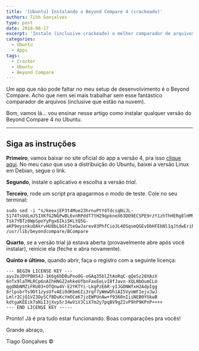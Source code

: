 ```yaml
---
title: '[Ubuntu] Instalando o Beyond Compare 4 (crackeado)'
authors: Tihh Gonçalves
type: post
date: 2018-08-17
excerpt: 'Instale (inclusive crackeado) o melhor comparador de arquivos que existe. '
categories:
  - Ubuntu
  - Apps
tags:
  - Cracker
  - Ubuntu
  - Beyond Compare
---
```

Um app que não pode faltar no meu setup de desenvolvimento é o Beyond Compare. Acho que nem sei mais trabalhar sem esse fantástico comparador de arquivos (inclusive que estão na nuvem).

Bom, vamos lá… vou ensinar nesse artigo como instalar qualquer versão do Beyond Compare 4 no Ubuntu.

---

## Siga as instruções

**Primeiro**, vamos baixar no site oficial do app a versão 4, pra isso [clique aqui](https://www.scootersoftware.com/download.php). No meu caso que uso a distribuição do Ubuntu, baixei a versão Linux em Debian, segue o link.

**Segundo**, instale o aplicativo e escolha a versão *trial*.

**Terceiro**, rode um script pra apagarmos o modo de teste. Cole no seu terminal:

```
sudo sed -i "s/keexjEP3t4Mue23hrnuPtY4TdcsqNiJL-5174TsUdLmJSIXKfG2NGPwBL6vnRPddT7tH29qpkneX63DO9ECSPE9rzY1zhThHERg8lHM9IBFT+rVuiY823aQJuqzxCKIE1bcDqM4wgW01FH6oCBP1G4ub01xmb4BGSUG6ZrjxWHJyNLyIlGvOhoY2HAYzEtzYGwxFZn2JZ66o4RONkXjX0DF9EzsdUef3UAS+JQ+fCYReLawdjEe6tXCv88GKaaPKWxCeaUL9PejICQgRQOLGOZtZQkLgAelrOtehxz5ANOOqCaJgy2mJLQVLM5SJ9Dli909c5ybvEhVmIC0dc9dWH+/N9KmiLVlKMU7RJqnE+WXEEPI1SgglmfmLc1yVH7dqBb9ehOoKG9UE+HAE1YvH1XX2XVGeEqYUY-Tsk7YBTz0WpSpoYyPgx6Iki5KLtQ5G-aKP9eysnkuOAkrvHU8bLbGtZteGwJarev03PhfCioJL4OSqsmQGEvDbHFEbNl1qJtdwEriR+VNZts9vNNLk7UGfeNwIiqpxjk4Mn09nmSd8FhM4ifvcaIbNCRoMPGl6KU12iseSe+w+1kFsLhX+OhQM8WXcWV10cGqBzQE9OqOLUcg9n0krrR3KrohstS9smTwEx9olyLYppvC0p5i7dAx2deWvM1ZxKNs0BvcXGukR+/g" /usr/lib/beyondcompare/BCompare
```

**Quarto**, se a versão trial já estava aberta (provavelmente abre após você instalar), reinicie ela (feche e abra novamente).

**Quinto e último**, quando abrir, faça o registro com a seguinte licença:

```
--- BEGIN LICENSE KEY ---
ayvZeJDYPBHS4J-1K6g6bDBuPoo0G-oGAq35blZtAoRqC-qQeSz28XAzX
6nTx9laTMLRCp6nAIhHNGZ2ehkeUfbnFaxEeLvI8fJavn-XQLNbOumCLU
qgdNbNMZiFRU03+OTQnw4V-E2YKTYi-LkgPzE6R-yIJGDNWfxH2AdpIgg
8rlpsbrTs9Dt1zysUfvAEi0dKbmGIi3rqf7yWmwDh1AI5VyoWFIejvJwJ
Lmlr2CjQ1VZ3DySCfBDuKcYmOCeK7jzEWPUnAw+f9360nIiiNEB0YGkwB
kdtgaKEEik7aNiI3jXvp5r34wViVJCiX7m2y7pqBV9gZIvP9hP9KPnP++++
--- END LICENSE KEY -----
```

Pronto! Já é pra tudo estar funcionando. Boas comparações pra vocês!

Grande abraço,

Tiago Gonçalves ©